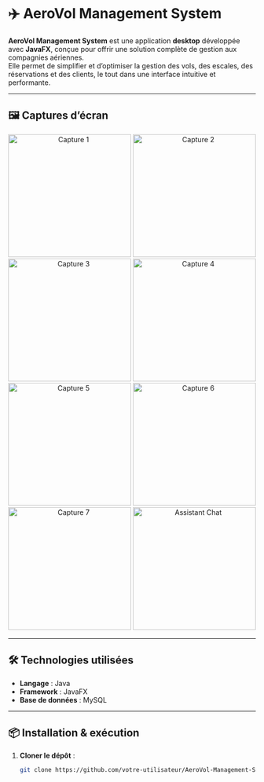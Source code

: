 # ✈️ AeroVol Management System  

**AeroVol Management System** est une application **desktop** développée avec **JavaFX**, conçue pour offrir une solution complète de gestion aux compagnies aériennes.  
Elle permet de simplifier et d’optimiser la gestion des vols, des escales, des réservations et des clients, le tout dans une interface intuitive et performante.  

---

## 🖼️ Captures d’écran  
<p align="center">
  <img src="images/Screenshot_20250429_183223.png" alt="Capture 1" width="250"/>
  <img src="images/Screenshot_20250429_183445.png" alt="Capture 2" width="250"/>
  <img src="images/Screenshot_20250429_201106.png" alt="Capture 3" width="250"/>
  <img src="images/Screenshot_20250429_210255.png" alt="Capture 4" width="250"/>
  <img src="images/Screenshot_20250429_210425.png" alt="Capture 5" width="250"/>
  <img src="images/Screenshot_20250602_073522.png" alt="Capture 6" width="250"/>
  <img src="images/Screenshot_20250602_074121.png" alt="Capture 7" width="250"/>
  <img src="images/chat_assistant.png" alt="Assistant Chat" width="250"/>
</p>


---

## 🛠️ Technologies utilisées  
- **Langage** : Java  
- **Framework** : JavaFX  
- **Base de données** : MySQL  

---

## 📦 Installation & exécution  

1. **Cloner le dépôt** :  
   ```bash
   git clone https://github.com/votre-utilisateur/AeroVol-Management-System.git
